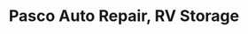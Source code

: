 ---
title: "Pasco Auto Repair, RV Storage"
url: /pasco/pasco-auto-repair-rv-storage/
shop: car repair
---